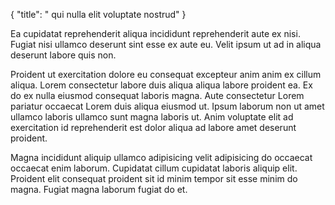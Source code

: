 {
  "title": " qui nulla elit voluptate nostrud"
}

Ea cupidatat reprehenderit aliqua incididunt reprehenderit aute ex nisi. Fugiat nisi ullamco deserunt sint esse ex aute eu. Velit ipsum ut ad in aliqua deserunt labore quis non.

Proident ut exercitation dolore eu consequat excepteur anim anim ex cillum aliqua. Lorem consectetur labore duis aliqua aliqua labore proident ea. Ex do ex nulla eiusmod consequat laboris magna. Aute consectetur Lorem pariatur occaecat Lorem duis aliqua eiusmod ut. Ipsum laborum non ut amet ullamco laboris ullamco sunt magna laboris ut. Anim voluptate elit ad exercitation id reprehenderit est dolor aliqua ad labore amet deserunt proident.

Magna incididunt aliquip ullamco adipisicing velit adipisicing do occaecat occaecat enim laborum. Cupidatat cillum cupidatat laboris aliquip elit. Proident elit consequat proident sit id minim tempor sit esse minim do magna. Fugiat magna laborum fugiat do et.